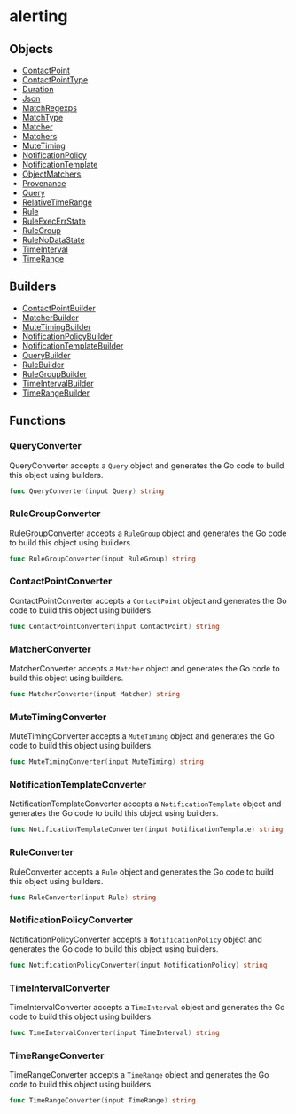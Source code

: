 # alerting

## Objects

 * <span class="badge object-type-struct"></span> [ContactPoint](./object-ContactPoint.md)
 * <span class="badge object-type-enum"></span> [ContactPointType](./object-ContactPointType.md)
 * <span class="badge object-type-scalar"></span> [Duration](./object-Duration.md)
 * <span class="badge object-type-scalar"></span> [Json](./object-Json.md)
 * <span class="badge object-type-map"></span> [MatchRegexps](./object-MatchRegexps.md)
 * <span class="badge object-type-enum"></span> [MatchType](./object-MatchType.md)
 * <span class="badge object-type-struct"></span> [Matcher](./object-Matcher.md)
 * <span class="badge object-type-array"></span> [Matchers](./object-Matchers.md)
 * <span class="badge object-type-struct"></span> [MuteTiming](./object-MuteTiming.md)
 * <span class="badge object-type-struct"></span> [NotificationPolicy](./object-NotificationPolicy.md)
 * <span class="badge object-type-struct"></span> [NotificationTemplate](./object-NotificationTemplate.md)
 * <span class="badge object-type-ref"></span> [ObjectMatchers](./object-ObjectMatchers.md)
 * <span class="badge object-type-scalar"></span> [Provenance](./object-Provenance.md)
 * <span class="badge object-type-struct"></span> [Query](./object-Query.md)
 * <span class="badge object-type-struct"></span> [RelativeTimeRange](./object-RelativeTimeRange.md)
 * <span class="badge object-type-struct"></span> [Rule](./object-Rule.md)
 * <span class="badge object-type-enum"></span> [RuleExecErrState](./object-RuleExecErrState.md)
 * <span class="badge object-type-struct"></span> [RuleGroup](./object-RuleGroup.md)
 * <span class="badge object-type-enum"></span> [RuleNoDataState](./object-RuleNoDataState.md)
 * <span class="badge object-type-struct"></span> [TimeInterval](./object-TimeInterval.md)
 * <span class="badge object-type-struct"></span> [TimeRange](./object-TimeRange.md)
## Builders

 * <span class="badge builder"></span> [ContactPointBuilder](./builder-ContactPointBuilder.md)
 * <span class="badge builder"></span> [MatcherBuilder](./builder-MatcherBuilder.md)
 * <span class="badge builder"></span> [MuteTimingBuilder](./builder-MuteTimingBuilder.md)
 * <span class="badge builder"></span> [NotificationPolicyBuilder](./builder-NotificationPolicyBuilder.md)
 * <span class="badge builder"></span> [NotificationTemplateBuilder](./builder-NotificationTemplateBuilder.md)
 * <span class="badge builder"></span> [QueryBuilder](./builder-QueryBuilder.md)
 * <span class="badge builder"></span> [RuleBuilder](./builder-RuleBuilder.md)
 * <span class="badge builder"></span> [RuleGroupBuilder](./builder-RuleGroupBuilder.md)
 * <span class="badge builder"></span> [TimeIntervalBuilder](./builder-TimeIntervalBuilder.md)
 * <span class="badge builder"></span> [TimeRangeBuilder](./builder-TimeRangeBuilder.md)
## Functions

### <span class="badge function"></span> QueryConverter

QueryConverter accepts a `Query` object and generates the Go code to build this object using builders.

```go
func QueryConverter(input Query) string
```

### <span class="badge function"></span> RuleGroupConverter

RuleGroupConverter accepts a `RuleGroup` object and generates the Go code to build this object using builders.

```go
func RuleGroupConverter(input RuleGroup) string
```

### <span class="badge function"></span> ContactPointConverter

ContactPointConverter accepts a `ContactPoint` object and generates the Go code to build this object using builders.

```go
func ContactPointConverter(input ContactPoint) string
```

### <span class="badge function"></span> MatcherConverter

MatcherConverter accepts a `Matcher` object and generates the Go code to build this object using builders.

```go
func MatcherConverter(input Matcher) string
```

### <span class="badge function"></span> MuteTimingConverter

MuteTimingConverter accepts a `MuteTiming` object and generates the Go code to build this object using builders.

```go
func MuteTimingConverter(input MuteTiming) string
```

### <span class="badge function"></span> NotificationTemplateConverter

NotificationTemplateConverter accepts a `NotificationTemplate` object and generates the Go code to build this object using builders.

```go
func NotificationTemplateConverter(input NotificationTemplate) string
```

### <span class="badge function"></span> RuleConverter

RuleConverter accepts a `Rule` object and generates the Go code to build this object using builders.

```go
func RuleConverter(input Rule) string
```

### <span class="badge function"></span> NotificationPolicyConverter

NotificationPolicyConverter accepts a `NotificationPolicy` object and generates the Go code to build this object using builders.

```go
func NotificationPolicyConverter(input NotificationPolicy) string
```

### <span class="badge function"></span> TimeIntervalConverter

TimeIntervalConverter accepts a `TimeInterval` object and generates the Go code to build this object using builders.

```go
func TimeIntervalConverter(input TimeInterval) string
```

### <span class="badge function"></span> TimeRangeConverter

TimeRangeConverter accepts a `TimeRange` object and generates the Go code to build this object using builders.

```go
func TimeRangeConverter(input TimeRange) string
```

